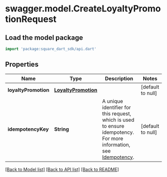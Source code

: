 # swagger.model.CreateLoyaltyPromotionRequest

## Load the model package
```dart
import 'package:square_dart_sdk/api.dart'
```

## Properties
Name | Type | Description | Notes
------------ | ------------- | ------------- | -------------
**loyaltyPromotion** | [**LoyaltyPromotion**](LoyaltyPromotion.md) |  | [default to null]
**idempotencyKey** | **String** | A unique identifier for this request, which is used to ensure idempotency. For more information, see [Idempotency](https://developer.squareup.com/docs/build-basics/common-api-patterns/idempotency). | [default to null]

[[Back to Model list]](../README.md#documentation-for-models) [[Back to API list]](../README.md#documentation-for-api-endpoints) [[Back to README]](../README.md)

